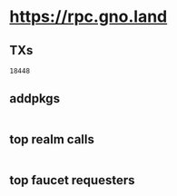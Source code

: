 # https://rpc.gno.land

## TXs
```
18448
```

## addpkgs
```
```

## top realm calls
```
```

## top faucet requesters
```
```

